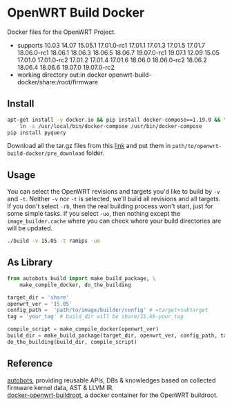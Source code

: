 # OpenWRT Build Docker

Docker files for the OpenWRT Project.
+ supports 10.03 14.07 15.05.1 17.01.0-rc1 17.01.1 17.01.3 17.01.5 17.01.7 18.06.0-rc1
18.06.1 18.06.3 18.06.5 18.06.7 19.07.0-rc1 19.07.1 12.09 15.05 17.01.0 17.01.0-rc2
17.01.2 17.01.4 17.01.6 18.06.0 18.06.0-rc2 18.06.2 18.06.4 18.06.6 19.07.0 19.07.0-rc2
+ working directory out:in docker openwrt-build-docker/share:/root/firmware

## Install

```bash
apt-get install -y docker.io && pip install docker-compose==1.19.0 && \
    ln -s /usr/local/bin/docker-compose /usr/bin/docker-compose
pip install pyquery
```
Download all the tar.gz files from this
[link](https://drive.google.com/drive/folders/1KCdgytkYtWFmiXKlpb6nkqnoRGn9z9Ck?usp=sharing)
and put them in `path/to/openwrt-build-docker/pre_download` folder.

## Usage

You can select the OpenWRT revisions and targets you'd like to build by `-v` and `-t`.
Neither `-v` nor `-t` is selected, we'll build all revisions and all targets. If you
don't select `-rb`, then the real building process won't start, just for some simple tasks.
If you select `-uo`, then nothing except the `image_builder.cache` where you can check
where your build directories are will be updated.
```bash
./build -v 15.05 -t ramips -uo
```

## As Library
```python
from autobots_build import make_build_package, \
    make_compile_docker, do_the_building

target_dir = 'share'
openwrt_ver = '15.05'
config_path =  'path/to/image/builder/config' # =target+subtarget
tag = 'your_tag' # build_dir will be share/15.05-your_tag

compile_script = make_compile_docker(openwrt_ver)
build_dir = make_build_package(target_dir, openwrt_ver, config_path, tag=tag)
do_the_building(build_dir, compile_script)
```

## Reference
[autobots](https://github.com/occia/autobots), providing reusable APIs, DBs & knowledges based
on collected firmware kernel data, AST & LLVM IR.  
[docker-openwrt-buildroot](https://github.com/noonien/docker-openwrt-buildroot), a docker
container for the OpenWRT buildroot.


